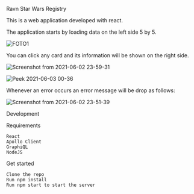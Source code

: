 Ravn Star Wars Registry

This is a web application developed with react.

The application starts by loading data on the left side 5 by 5. 

![FOTO1](https://user-images.githubusercontent.com/45051315/120588593-1025ff80-c3fd-11eb-98de-385c80c7de93.png)

You can click any card and its information will be shown on the right side.

![Screenshot from 2021-06-02 23-59-31](https://user-images.githubusercontent.com/45051315/120589556-a6a6f080-c3fe-11eb-92ed-708019ae2eaf.png)

![Peek 2021-06-03 00-36](https://user-images.githubusercontent.com/45051315/120592976-5d599f80-c404-11eb-825f-0e8e2c46a708.gif)

Whenever an error occurs an error message will be drop as follows:

![Screenshot from 2021-06-02 23-51-39](https://user-images.githubusercontent.com/45051315/120589355-562f9300-c3fe-11eb-9301-da8656fcf3a5.png)

Development

Requirements

    React
    Apollo Client
    GraphiQL
    NodeJS

Get started

    Clone the repo
    Run npm install 
    Run npm start to start the server

